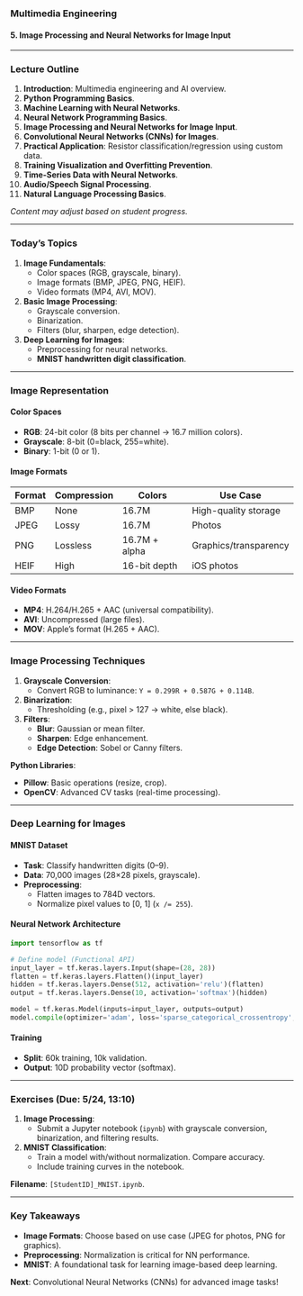 ### **Multimedia Engineering**  
#### **5. Image Processing and Neural Networks for Image Input**  

---

### **Lecture Outline**  
1. **Introduction**: Multimedia engineering and AI overview.  
2. **Python Programming Basics**.  
3. **Machine Learning with Neural Networks**.  
4. **Neural Network Programming Basics**.  
5. **Image Processing and Neural Networks for Image Input**.  
6. **Convolutional Neural Networks (CNNs) for Images**.  
7. **Practical Application**: Resistor classification/regression using custom data.  
8. **Training Visualization and Overfitting Prevention**.  
9. **Time-Series Data with Neural Networks**.  
10. **Audio/Speech Signal Processing**.  
11. **Natural Language Processing Basics**.  

*Content may adjust based on student progress.*  

---

### **Today’s Topics**  
1. **Image Fundamentals**:  
   - Color spaces (RGB, grayscale, binary).  
   - Image formats (BMP, JPEG, PNG, HEIF).  
   - Video formats (MP4, AVI, MOV).  
2. **Basic Image Processing**:  
   - Grayscale conversion.  
   - Binarization.  
   - Filters (blur, sharpen, edge detection).  
3. **Deep Learning for Images**:  
   - Preprocessing for neural networks.  
   - **MNIST handwritten digit classification**.  

---

### **Image Representation**  
#### **Color Spaces**  
- **RGB**: 24-bit color (8 bits per channel → 16.7 million colors).  
- **Grayscale**: 8-bit (0=black, 255=white).  
- **Binary**: 1-bit (0 or 1).  

#### **Image Formats**  
| Format  | Compression | Colors          | Use Case               |  
|---------|-------------|-----------------|-----------------------|  
| BMP     | None        | 16.7M           | High-quality storage  |  
| JPEG    | Lossy       | 16.7M           | Photos                |  
| PNG     | Lossless    | 16.7M + alpha   | Graphics/transparency |  
| HEIF    | High        | 16-bit depth    | iOS photos            |  

#### **Video Formats**  
- **MP4**: H.264/H.265 + AAC (universal compatibility).  
- **AVI**: Uncompressed (large files).  
- **MOV**: Apple’s format (H.265 + AAC).  

---

### **Image Processing Techniques**  
1. **Grayscale Conversion**:  
   - Convert RGB to luminance: `Y = 0.299R + 0.587G + 0.114B`.  
2. **Binarization**:  
   - Thresholding (e.g., pixel > 127 → white, else black).  
3. **Filters**:  
   - **Blur**: Gaussian or mean filter.  
   - **Sharpen**: Edge enhancement.  
   - **Edge Detection**: Sobel or Canny filters.  

**Python Libraries**:  
- **Pillow**: Basic operations (resize, crop).  
- **OpenCV**: Advanced CV tasks (real-time processing).  

---

### **Deep Learning for Images**  
#### **MNIST Dataset**  
- **Task**: Classify handwritten digits (0–9).  
- **Data**: 70,000 images (28×28 pixels, grayscale).  
- **Preprocessing**:  
  - Flatten images to 784D vectors.  
  - Normalize pixel values to [0, 1] (`x /= 255`).  

#### **Neural Network Architecture**  
```python
import tensorflow as tf

# Define model (Functional API)
input_layer = tf.keras.layers.Input(shape=(28, 28))
flatten = tf.keras.layers.Flatten()(input_layer)
hidden = tf.keras.layers.Dense(512, activation='relu')(flatten)
output = tf.keras.layers.Dense(10, activation='softmax')(hidden)

model = tf.keras.Model(inputs=input_layer, outputs=output)
model.compile(optimizer='adam', loss='sparse_categorical_crossentropy', metrics=['accuracy'])
```

#### **Training**  
- **Split**: 60k training, 10k validation.  
- **Output**: 10D probability vector (softmax).  

---

### **Exercises (Due: 5/24, 13:10)**  
1. **Image Processing**:  
   - Submit a Jupyter notebook (`ipynb`) with grayscale conversion, binarization, and filtering results.  
2. **MNIST Classification**:  
   - Train a model with/without normalization. Compare accuracy.  
   - Include training curves in the notebook.  

**Filename**: `[StudentID]_MNIST.ipynb`.  

---

### **Key Takeaways**  
- **Image Formats**: Choose based on use case (JPEG for photos, PNG for graphics).  
- **Preprocessing**: Normalization is critical for NN performance.  
- **MNIST**: A foundational task for learning image-based deep learning.  

**Next**: Convolutional Neural Networks (CNNs) for advanced image tasks!
